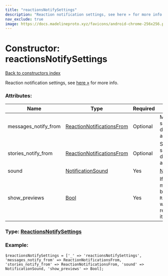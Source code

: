 ```yaml
---
title: "reactionsNotifySettings"
description: "Reaction notification settings, see here » for more info."
nav_exclude: true
image: https://docs.madelineproto.xyz/favicons/android-chrome-256x256.png
---
```

# Constructor: reactionsNotifySettings  
[Back to constructors index](/API_docs/constructors/index.html)



Reaction notification settings, see [here »](https://core.telegram.org/api/reactions#notifications-about-reactions) for more info.

### Attributes:

| Name     |    Type       | Required | Description |
|----------|---------------|----------|-------------|
|messages\_notify\_from|[ReactionNotificationsFrom](/API_docs/types/ReactionNotificationsFrom.html) | Optional|Message reaction notification settings, if not set completely disables notifications/updates about message reactions.|
|stories\_notify\_from|[ReactionNotificationsFrom](/API_docs/types/ReactionNotificationsFrom.html) | Optional|Story reaction notification settings, if not set completely disables notifications/updates about reactions to stories.|
|sound|[NotificationSound](/API_docs/types/NotificationSound.html) | Yes|[Notification sound for reactions »](https://core.telegram.org/api/ringtones)|
|show\_previews|[Bool](/API_docs/types/Bool.html) | Yes|If false, [push notifications »](https://core.telegram.org/api/push-updates) about message/story reactions will only be of type `REACT_HIDDEN`/`REACT_STORY_HIDDEN`, without any information about the reacted-to story or the reaction itself.|



### Type: [ReactionsNotifySettings](/API_docs/types/ReactionsNotifySettings.html)


### Example:

```
$reactionsNotifySettings = ['_' => 'reactionsNotifySettings', 'messages_notify_from' => ReactionNotificationsFrom, 'stories_notify_from' => ReactionNotificationsFrom, 'sound' => NotificationSound, 'show_previews' => Bool];
```  
